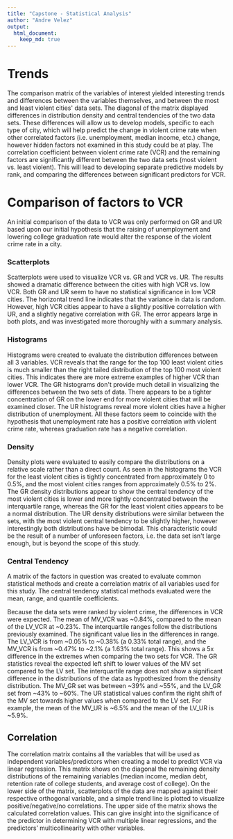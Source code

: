 ```yaml
---
title: "Capstone - Statistical Analysis"
author: "Andre Velez"
output:
  html_document: 
    keep_md: true
---
```


# __Trends__ 

The comparison matrix of the variables of interest yielded interesting trends and differences between the variables themselves, and between the most and least violent cities' data sets.  The diagonal of the matrix displayed differences in distribution density and central tendencies of the two data sets.  These differences will allow us to develop models, specific to each type of city, which will help predict the change in violent crime rate when other correlated factors (i.e. unemployment, median income, etc.) change, however hidden factors not examined in this study could be at play.  The correlation coefficient between violent crime rate (VCR) and the remaining factors are significantly different between the two data sets (most violent vs. least violent). This will lead to developing separate predictive models by rank, and comparing the differences between significant predictors for VCR.

# __Comparison of factors to VCR__

An initial comparison of the data to VCR was only performed on GR and UR based upon our initial hypothesis that the raising of unemployment and lowering college graduation rate would alter the response of the violent crime rate in a city.  

### __Scatterplots__

Scatterplots were used to visualize VCR vs. GR and VCR vs. UR.  The results showed a dramatic difference between the cities with high VCR vs. low VCR.  Both GR and UR seem to have no statistical significance in low VCR cities.  The horizontal trend line indicates that the variance in data is random.  However, high VCR cities appear to have a slightly positive correlation with UR, and a slightly negative correlation with GR.  The error appears large in both plots, and was investigated more thoroughly with a summary analysis.

### __Histograms__

Histograms were created to evaluate the distribution differences between all 3 variables.  VCR reveals that the range for the top 100 least violent cities is much smaller than the right tailed distribution of the top 100 most violent cities.  This indicates there are more extreme examples of higher VCR than lower VCR. The GR histograms don't provide much detail in visualizing the differences between the two sets of data.  There appears to be a tighter concentration of GR on the lower end for more violent cities that will be examined closer.  The UR histograms reveal more violent cities have a higher distribution of unemployment.  All these factors seem to coincide with the hypothesis that unemployment rate has a positive correlation with violent crime rate, whereas graduation rate has a negative correlation.

### __Density__

Density plots were evaluated to easily compare the distributions on a relative scale rather than a direct count.  As seen in the histograms the VCR for the least violent cities is tightly concentrated from approximately 0 to 0.5%, and the most violent cities ranges from approximately 0.5% to 2%.  The GR density distributions appear to show the central tendency of the most violent cities is lower and more tightly concentrated between the interquartile range, whereas the GR for the least violent cities appears to be a normal distribution.  The UR density distributions were similar between the sets, with the most violent central tendency to be slightly higher, however interestingly both distributions have be bimodal.  This characteristic could be the result of a number of unforeseen factors, i.e. the data set isn't large enough, but is beyond the scope of this study.

### __Central Tendency__

A matrix of the factors in question was created to evaluate common statistical methods and create a correlation matrix of all variables used for this study.  The central tendency statistical methods evaluated were the mean, range, and quantile coefficients.  

Because the data sets were ranked by violent crime, the differences in VCR were expected. The mean of MV_VCR was ~0.84%, compared to the mean of the LV_VCR at ~0.23%.  The interquartile ranges follow the distributions previously examined. The significant value lies in the differences in range.  The LV_VCR is from ~0.05% to ~0.38% (a 0.33% total range), and the MV_VCR is from ~0.47% to ~2.1% (a 1.63% total range).  This shows a 5x difference in the extremes when comparing the two sets for VCR.  The GR statistics reveal the expected left shift to lower values of the MV set compared to the LV set.  The interquartile range does not show a significant difference in the distributions of the data as hypothesized from the density distribution. The MV_GR set was between ~39% and ~55%, and the LV_GR set from ~43% to ~60%. The UR statistical values confirm the right shift of the MV set towards higher values when compared to the LV set.  For example, the mean of the MV_UR is ~6.5% and the mean of the LV_UR is ~5.9%.

## __Correlation__

The correlation matrix contains all the variables that will be used as independent variables/predictors when creating a model to predict VCR via linear regression.  This matrix shows on the diagonal the remaining density distributions of the remaining variables (median income, median debt, retention rate of college students, and average cost of college).  On the lower side of the matrix, scatterplots of the data are mapped against their respective orthogonal variable, and a simple trend line is plotted to visualize positive/negative/no correlations.  The upper side of the matrix shows the calculated correlation values. This can give insight into the significance of the predictor in determining VCR with multiple linear regressions, and the predictors’ multicollinearity with other variables.

